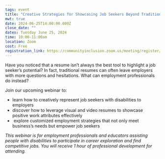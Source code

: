 ```yaml
---
tags: event
title: "Creative Strategies for Showcasing Job Seekers Beyond Traditional Resumes  "
mwt: true
date: 2024-06-25T14:00:00.000Z
close_date: ""
dates: Tuesday June 25, 2024
time: 10:00-11:00am
location: Zoom
cost: Free
registration_link: https://communityinclusion.zoom.us/meeting/register/tJcsfumrqD8iHdNvNn7MQDhc5-X76Ir_OrMb#/registration
---
```

Have you noticed that a resume isn’t always the best tool to highlight a job seeker’s potential? In fact, traditional resumes can often leave employers with more questions and hesitations. What can employment professionals do instead?

Join our upcoming webinar to: 

* learn how to creatively represent job seekers with disabilities to employers 
* discover how to leverage visual and video resumes to showcase positive work attributes effectively
*  explore customized employment strategies that not only meet business’s needs but empower job seekers

*This webinar is for employment professionals and educators assisting people with disabilities to participate in career exploration and find competitive jobs. You will receive 1 hour of professional development for attending.*